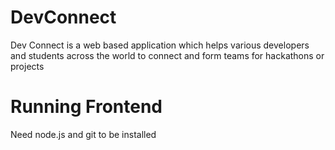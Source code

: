 # DevConnect
Dev Connect is a web based application which helps various developers and students across the world to connect and form teams for hackathons or projects

<h1>Running Frontend </h1>
<p>Need node.js and git to be installed </p>
